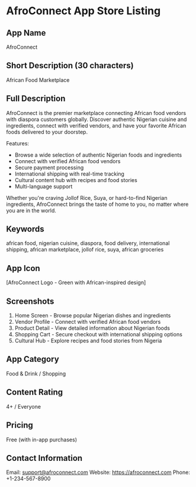 # AfroConnect App Store Listing

## App Name
AfroConnect

## Short Description (30 characters)
African Food Marketplace

## Full Description
AfroConnect is the premier marketplace connecting African food vendors with diaspora customers globally. Discover authentic Nigerian cuisine and ingredients, connect with verified vendors, and have your favorite African foods delivered to your doorstep.

Features:
- Browse a wide selection of authentic Nigerian foods and ingredients
- Connect with verified African food vendors
- Secure payment processing
- International shipping with real-time tracking
- Cultural content hub with recipes and food stories
- Multi-language support

Whether you're craving Jollof Rice, Suya, or hard-to-find Nigerian ingredients, AfroConnect brings the taste of home to you, no matter where you are in the world.

## Keywords
african food, nigerian cuisine, diaspora, food delivery, international shipping, african marketplace, jollof rice, suya, african groceries

## App Icon
[AfroConnect Logo - Green with African-inspired design]

## Screenshots
1. Home Screen - Browse popular Nigerian dishes and ingredients
2. Vendor Profile - Connect with verified African food vendors
3. Product Detail - View detailed information about Nigerian foods
4. Shopping Cart - Secure checkout with international shipping options
5. Cultural Hub - Explore recipes and food stories from Nigeria

## App Category
Food & Drink / Shopping

## Content Rating
4+ / Everyone

## Pricing
Free (with in-app purchases)

## Contact Information
Email: support@afroconnect.com
Website: https://afroconnect.com
Phone: +1-234-567-8900
